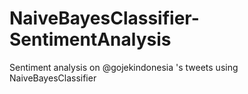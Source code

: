 # NaiveBayesClassifier-SentimentAnalysis
Sentiment analysis on @gojekindonesia 's tweets using NaiveBayesClassifier 
